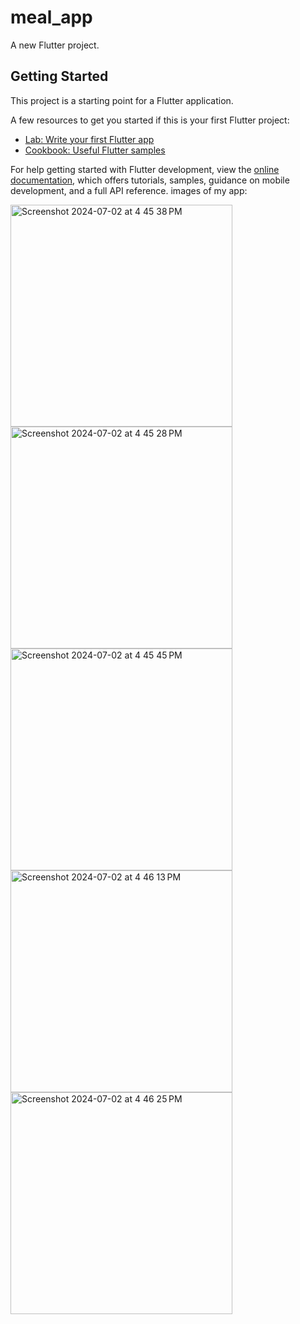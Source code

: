 # meal_app

A new Flutter project.

## Getting Started

This project is a starting point for a Flutter application.

A few resources to get you started if this is your first Flutter project:

- [Lab: Write your first Flutter app](https://docs.flutter.dev/get-started/codelab)
- [Cookbook: Useful Flutter samples](https://docs.flutter.dev/cookbook)

For help getting started with Flutter development, view the
[online documentation](https://docs.flutter.dev/), which offers tutorials,
samples, guidance on mobile development, and a full API reference.
images of my app:

<img width="355" alt="Screenshot 2024-07-02 at 4 45 38 PM" src="https://github.com/komalsingh22/meal_app/assets/127752808/ece1c424-2024-44f8-b9cf-8eca2469ed6b">
<img width="355" alt="Screenshot 2024-07-02 at 4 45 28 PM" src="https://github.com/komalsingh22/meal_app/assets/127752808/5b96a31d-ebb0-469c-9193-446773e2ce4c">
<img width="355" alt="Screenshot 2024-07-02 at 4 45 45 PM" src="https://github.com/komalsingh22/meal_app/assets/127752808/5c3571f2-ff06-4035-a2c2-a5a130156bb9">
<img width="355" alt="Screenshot 2024-07-02 at 4 46 13 PM" src="https://github.com/komalsingh22/meal_app/assets/127752808/b8397b4a-3f3f-46d8-9a6c-75b9e0108f75">
<img width="355" alt="Screenshot 2024-07-02 at 4 46 25 PM" src="https://github.com/komalsingh22/meal_app/assets/127752808/1ddb8aca-a4a0-4d82-b6eb-9a8e7e4895ea">
